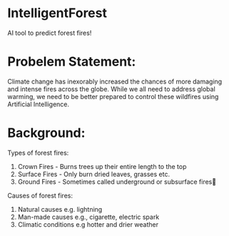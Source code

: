 # IntelligentForest
AI tool to predict forest fires! 

# Probelem Statement: 
Climate change has inexorably increased the chances of more damaging and intense fires across the globe. While we all need to address global warming, we need to be better prepared to control these wildfires using Artificial Intelligence.

# Background: 
Types of forest fires: 
1. Crown Fires - Burns trees up their entire length to the top
2. Surface Fires - Only burn dried leaves, grasses etc.
3. Ground Fires - Sometimes called underground or subsurface fires

Causes of forest fires: 
1. Natural causes e.g. lightning
2. Man-made causes e.g., cigarette, electric spark
3. Climatic conditions e.g hotter and drier weather

